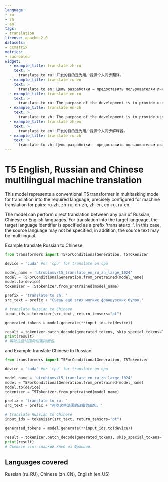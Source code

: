 ```yaml
---
language:
- ru
- zh
- en
tags:
- translation
license: apache-2.0
datasets:
- ccmatrix
metrics:
- sacrebleu
widget:
  - example_title: translate zh-ru
    text: >
      translate to ru: 开发的目的是为用户提供个人同步翻译。
  - example_title: translate ru-en
    text: >
      translate to en: Цель разработки — предоставить пользователям личного синхронного переводчика.
  - example_title: translate en-ru
    text: >
      translate to ru: The purpose of the development is to provide users with a personal synchronized interpreter.
  - example_title: translate en-zh
    text: >
      translate to zh: The purpose of the development is to provide users with a personal synchronized interpreter.
  - example_title: translate zh-en
    text: >
      translate to en: 开发的目的是为用户提供个人同步解释器。
  - example_title: translate ru-zh
    text: >
      translate to zh: Цель разработки — предоставить пользователям личного синхронного переводчика.
---
```


# T5 English, Russian and Chinese multilingual machine translation

This model represents a conventional T5 transformer in multitasking mode for translation into the required language, precisely configured for machine translation for pairs: ru-zh, zh-ru, en-zh, zh-en, en-ru, ru-en.

The model can perform direct translation between any pair of Russian, Chinese or English languages. For translation into the target language, the target language identifier is specified as a prefix 'translate to <lang>:'. In this case, the source language may not be specified, in addition, the source text may be multilingual.

Example translate Russian to Chinese

```python
from transformers import T5ForConditionalGeneration, T5Tokenizer

device = 'cuda' #or 'cpu' for translate on cpu

model_name = 'utrobinmv/t5_translate_en_ru_zh_large_1024'
model = T5ForConditionalGeneration.from_pretrained(model_name)
model.to(device)
tokenizer = T5Tokenizer.from_pretrained(model_name)

prefix = 'translate to zh: '
src_text = prefix + "Съешь ещё этих мягких французских булок."

# translate Russian to Chinese
input_ids = tokenizer(src_text, return_tensors="pt")

generated_tokens = model.generate(**input_ids.to(device))

result = tokenizer.batch_decode(generated_tokens, skip_special_tokens=True)
print(result)
# 再吃这些法国的甜蜜的面包。
```



and Example translate Chinese to Russian

```python
from transformers import T5ForConditionalGeneration, T5Tokenizer

device = 'cuda' #or 'cpu' for translate on cpu

model_name = 'utrobinmv/t5_translate_en_ru_zh_large_1024'
model = T5ForConditionalGeneration.from_pretrained(model_name)
model.to(device)
tokenizer = T5Tokenizer.from_pretrained(model_name)

prefix = 'translate to ru: '
src_text = prefix + "再吃这些法国的甜蜜的面包。"

# translate Russian to Chinese
input_ids = tokenizer(src_text, return_tensors="pt")

generated_tokens = model.generate(**input_ids.to(device))

result = tokenizer.batch_decode(generated_tokens, skip_special_tokens=True)
print(result)
# Съешьте этот сладкий хлеб из Франции.
```



##  



## Languages covered

Russian (ru_RU), Chinese (zh_CN), English (en_US)
